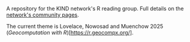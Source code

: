 A repository for the KIND network's R reading group. Full details on the [network's community pages](https://nes-dew.github.io/KIND-community-standards/rreadgr.html).

The current theme is Lovelace, Nowosad and Muenchow 2025 (*Geocomputation with R*)[https://r.geocompx.org/].

